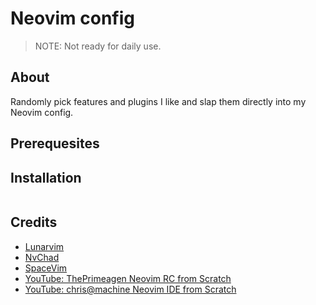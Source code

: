 # Neovim config

> NOTE: Not ready for daily use.

## About

Randomly pick features and plugins I like and slap them directly into my Neovim config.

## Prerequesites

## Installation

```bash
```

## Credits

- [Lunarvim](https://www.lunarvim.org/)
- [NvChad](https://nvchad.com/)
- [SpaceVim](https://spacevim.org/)
- [YouTube: ThePrimeagen Neovim RC from Scratch](https://www.youtube.com/watch?v=w7i4amO_zaE)
- [YouTube: chris@machine Neovim IDE from Scratch](https://www.youtube.com/watch?v=ctH-a-1eUME&list=PLhoH5vyxr6Qq41NFL4GvhFp-WLd5xzIzZ)

